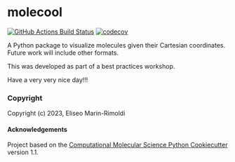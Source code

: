 molecool
==============================
[//]: # (Badges)
[![GitHub Actions Build Status](https://github.com/REPLACE_WITH_OWNER_ACCOUNT/molecool/workflows/CI/badge.svg)](https://github.com/REPLACE_WITH_OWNER_ACCOUNT/molecool/actions?query=workflow%3ACI)
[![codecov](https://codecov.io/gh/REPLACE_WITH_OWNER_ACCOUNT/molecool/branch/main/graph/badge.svg)](https://codecov.io/gh/REPLACE_WITH_OWNER_ACCOUNT/molecool/branch/main)


A Python package to visualize molecules given their Cartesian coordinates. Future work will include
other formats.

This was developed as part of a best practices workshop.

Have a very very nice day!!!

### Copyright

Copyright (c) 2023, Eliseo Marin-Rimoldi


#### Acknowledgements
 
Project based on the 
[Computational Molecular Science Python Cookiecutter](https://github.com/molssi/cookiecutter-cms) version 1.1.
